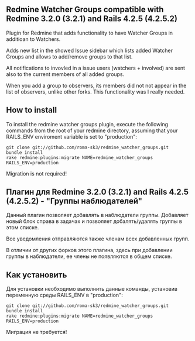 ## Redmine Watcher Groups compatible with Redmine 3.2.0 (3.2.1) and Rails 4.2.5 (4.2.5.2)

Plugin for Redmine that adds functionality to have Watcher Groups in additioan to Watchers.

Adds new list in the showed Issue sidebar which lists added Watcher Groups and allows to add/remove groups to that list.

All notifications to invovled in a issue users (watchers + involved) are sent also to the current members of all added groups.

When you add a group to observers, its members did not not appear in the list of observers, unlike other forks. This functionality was I really needed.

## How to install

To install the redmine watcher groups plugin, execute the following commands from the root of your redmine directory, assuming that your RAILS_ENV enviroment variable is set to "production":

    git clone git://github.com/roma-sk3/redmine_watcher_groups.git
    bundle install
    rake redmine:plugins:migrate NAME=redmine_watcher_groups RAILS_ENV=production

Migration is not required!

## Плагин для Redmine 3.2.0 (3.2.1) and Rails 4.2.5 (4.2.5.2) - "Группы наблюдателей"

Данный плагин позволяет добавлять в наблюдатели группы. Добавляет новый блок справа в задачах и позволяет добалять/удалять группы в этом списке.

Все уведомления отправляются также членам всех добавленных групп.

В отличии от других форков этого плагина, здесь при добавлении группы в наблюдатели, ее члены не появляются в общем списке.

## Как установить

Для установки необходимо выполнить данные команды, установив переменную среды RAILS_ENV в "production":

    git clone git://github.com/roma-sk3/redmine_watcher_groups.git
    bundle install
    rake redmine:plugins:migrate NAME=redmine_watcher_groups RAILS_ENV=production

Миграция не требуется!
